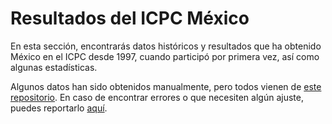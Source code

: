 # Resultados del ICPC México

En esta sección, encontrarás datos históricos y resultados que ha obtenido
México en el ICPC desde 1997, cuando participó por primera vez, así como algunas
estadísticas.

Algunos datos han sido obtenidos manualmente, pero todos vienen de
[este repositorio](https://github.com/club-de-algoritmos/icpc-mexico-history).
En caso de encontrar errores o que necesiten algún ajuste, puedes reportarlo
[aquí](https://github.com/club-de-algoritmos/icpc-mexico-history/issues).
